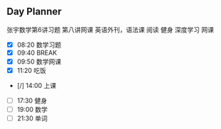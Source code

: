## Day Planner
张宇数学第6讲习题 第八讲网课
英语外刊，语法课
阅读
健身
深度学习 网课
- [x] 08:20 数学习题
- [x] 09:40 BREAK
- [x] 09:50 数学网课
- [x] 11:20 吃饭
- [/] 14:00 上课
- [ ] 17:30 健身
- [ ] 19:00 数学
- [ ] 21:30 单词
